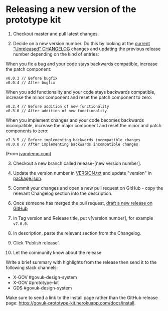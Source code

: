 # Releasing a new version of the prototype kit

1. Checkout master and pull latest changes.

2. Decide on a new version number. Do this by looking at the [current "Unreleased" CHANGELOG](../CHANGELOG.md) changes and updating the previous release number depending on the kind of entries:

When you fix a bug and your code stays backwards compatible, increase the patch component:

```
v0.0.3 // Before bugfix
v0.0.4 // After bugfix
```

When you add functionality and your code stays backwards compatible, increase the minor component and reset the patch component to zero:

```
v0.2.4 // Before addition of new functionality
v0.3.0 // After addition of new functionality
```

When you implement changes and your code becomes backwards incompatible, increase the major component and reset the minor and patch components to zero:

```
v7.3.5 // Before implementing backwards incompatible changes
v8.0.0 // After implementing backwards incompatible changes
```

(From [jvandemo.com](https://www.jvandemo.com/a-simple-guide-to-semantic-versioning/))

3. Checkout a new branch called release-[new version number].

4. Update the version number in [VERSION.txt](https://github.com/alphagov/govuk-prototype-kit/blob/master/VERSION.txt) and update "version" in [package.json](https://github.com/alphagov/govuk-prototype-kit/blob/master/package.json#L4).

5. Commit your changes and open a new pull request on GitHub - copy the relevant Changelog section into the description.

6. Once someone has merged the pull request, [draft a new release on GitHub](https://github.com/alphagov/govuk-prototype-kit/releases)

7. In Tag version and Release title, put v[version number], for example `v7.0.0`.

8. In description, paste the relevant section from the Changelog.

9. Click 'Publish release'.

10. Let the community know about the release

Write a brief summary with highlights from the release then send it to the following slack channels:

- X-GOV #govuk-design-system
- X-GOV #prototype-kit
- GDS #govuk-design-system

Make sure to send a link to the install page rather than the GitHub release page: https://govuk-prototype-kit.herokuapp.com/docs/install.
